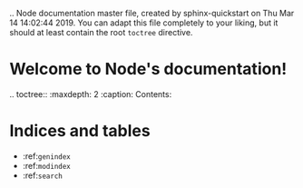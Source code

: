 .. Node documentation master file, created by
   sphinx-quickstart on Thu Mar 14 14:02:44 2019.
   You can adapt this file completely to your liking, but it should at least
   contain the root `toctree` directive.

Welcome to Node's documentation!
================================

.. toctree::
   :maxdepth: 2
   :caption: Contents:



Indices and tables
==================

* :ref:`genindex`
* :ref:`modindex`
* :ref:`search`
